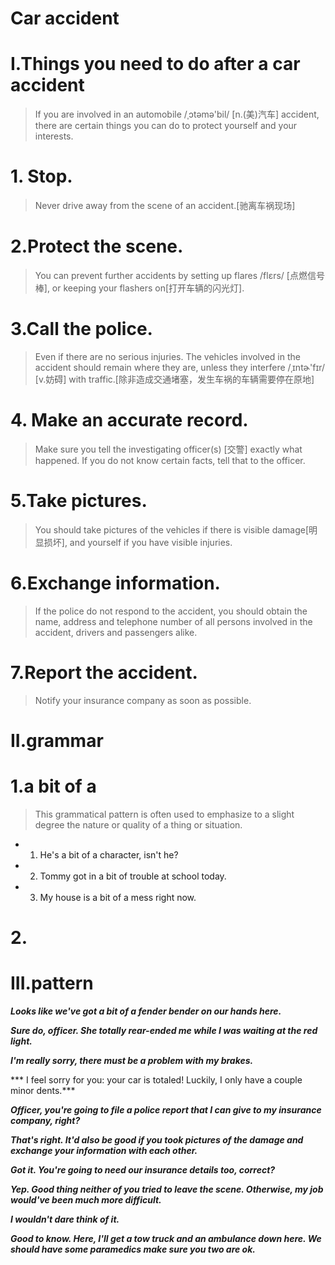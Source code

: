 # Car accident
# I.Things you need to do after a car accident
> If you are involved in an automobile /ˌɔtəmə'bil/ [n.(美)汽车] accident, there are certain things you can do to protect yourself and your interests.

# 1. Stop.
> Never drive away from the scene of an accident.[驰离车祸现场]

# 2.Protect the scene.
> You can prevent further accidents by setting up flares /flɛrs/ [点燃信号棒], or keeping your flashers on[打开车辆的闪光灯].

# 3.Call the police.
> Even if there are no serious injuries. The vehicles involved in the accident should remain where they are, unless they interfere /ˌɪntɚ'fɪr/ [v.妨碍] with traffic.[除非造成交通堵塞，发生车祸的车辆需要停在原地]

# 4. Make an accurate record.
> Make sure you tell the investigating officer(s) [交警] exactly what happened. If you do not know certain facts, tell that to the officer.

# 5.Take pictures.
> You should take pictures of the vehicles if there is visible damage[明显损坏], and yourself if you have visible injuries.

# 6.Exchange information.
> If the police do not respond to the accident, you should obtain the name, address and telephone number of all persons involved in the accident, drivers and passengers alike.

# 7.Report the accident.
> Notify your insurance company as soon as possible.

# II.grammar
# 1.a bit of a 
> This grammatical pattern is often used to emphasize to a slight degree the nature or quality of a thing or situation.

- 1. He's a bit of a character, isn't he? 

- 2. Tommy got in a bit of trouble at school today. 

- 3. My house is a bit of a mess right now.

# 2.














# III.pattern
***Looks like we've got a bit of a fender bender on our hands here.***

***Sure do, officer. She totally rear-ended me while I was waiting at the red light.***

***I'm really sorry, there must be a problem with my brakes.***

*** I feel sorry for you: your car is totaled! Luckily, I only have a couple minor dents.***

***Officer, you're going to file a police report that I can give to my insurance company, right?***

***That's right. It'd also be good if you took pictures of the damage and exchange your information with each other.***

***Got it. You're going to need our insurance details too, correct?***

***Yep. Good thing neither of you tried to leave the scene. Otherwise, my job would've been much more difficult.***

***I wouldn't dare think of it.***

***Good to know. Here, I'll get a tow truck and an ambulance down here. We should have some paramedics make sure you two are ok.***